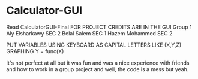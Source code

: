 # Calculator-GUI
Read CalculatorGUI-Final FOR PROJECT
CREDITS ARE IN THE GUI
Group 1
                Aly Elsharkawy  SEC 2
                Belal Salem SEC 1
                Hazem Mohammed SEC 2

PUT VARIABLES USING KEYBOARD AS CAPITAL LETTERS
LIKE (X,Y,Z)
GRAPHING Y = func(X)

It's not perfect at all but it was fun and was a nice experience with friends
and how to work in a group project
and well, the code is a mess but yeah.
